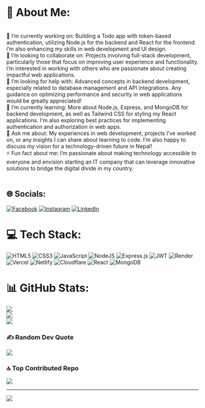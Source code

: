 # 💫 About Me:
<br>🔭 I’m currently working on: Building a Todo app with token-based authentication, utilizing Node.js for the backend and React for the frontend. I’m also enhancing my skills in web development and UI design.<br>👯 I’m looking to collaborate on: Projects involving full-stack development, particularly those that focus on improving user experience and functionality. I’m interested in working with others who are passionate about creating impactful web applications.<br>🤝 I’m looking for help with: Advanced concepts in backend development, especially related to database management and API integrations. Any guidance on optimizing performance and security in web applications would be greatly appreciated!<br>🌱 I’m currently learning: More about Node.js, Express, and MongoDB for backend development, as well as Tailwind CSS for styling my React applications. I'm also exploring best practices for implementing authentication and authorization in web apps.<br>💬 Ask me about: My experiences in web development, projects I’ve worked on, or any insights I can share about learning to code. I’m also happy to discuss my vision for a technology-driven future in Nepal!<br>⚡ Fun fact about me: I’m passionate about making technology accessible to everyone and envision starting an IT company that can leverage innovative solutions to bridge the digital divide in my country.<br><br>


## 🌐 Socials:
[![Facebook](https://img.shields.io/badge/Facebook-%231877F2.svg?logo=Facebook&logoColor=white)](https://facebook.com/https://www.facebook.com/profile.php?id=61551800115617) [![Instagram](https://img.shields.io/badge/Instagram-%23E4405F.svg?logo=Instagram&logoColor=white)](https://instagram.com/https://www.instagram.com/bishalmajhi_24/) [![LinkedIn](https://img.shields.io/badge/LinkedIn-%230077B5.svg?logo=linkedin&logoColor=white)](https://linkedin.com/in/https://www.linkedin.com/in/bishal-majhi-06a19a22b/) 

# 💻 Tech Stack:
![HTML5](https://img.shields.io/badge/html5-%23E34F26.svg?style=for-the-badge&logo=html5&logoColor=white) ![CSS3](https://img.shields.io/badge/css3-%231572B6.svg?style=for-the-badge&logo=css3&logoColor=white) ![JavaScript](https://img.shields.io/badge/javascript-%23323330.svg?style=for-the-badge&logo=javascript&logoColor=%23F7DF1E) ![NodeJS](https://img.shields.io/badge/node.js-6DA55F?style=for-the-badge&logo=node.js&logoColor=white) ![Express.js](https://img.shields.io/badge/express.js-%23404d59.svg?style=for-the-badge&logo=express&logoColor=%2361DAFB) ![JWT](https://img.shields.io/badge/JWT-black?style=for-the-badge&logo=JSON%20web%20tokens) ![Render](https://img.shields.io/badge/Render-%46E3B7.svg?style=for-the-badge&logo=render&logoColor=white) ![Vercel](https://img.shields.io/badge/vercel-%23000000.svg?style=for-the-badge&logo=vercel&logoColor=white) ![Netlify](https://img.shields.io/badge/netlify-%23000000.svg?style=for-the-badge&logo=netlify&logoColor=#00C7B7) ![Cloudflare](https://img.shields.io/badge/Cloudflare-F38020?style=for-the-badge&logo=Cloudflare&logoColor=white) ![React](https://img.shields.io/badge/react-%2320232a.svg?style=for-the-badge&logo=react&logoColor=%2361DAFB) ![MongoDB](https://img.shields.io/badge/MongoDB-%234ea94b.svg?style=for-the-badge&logo=mongodb&logoColor=white)
# 📊 GitHub Stats:
![](https://github-readme-stats.vercel.app/api?username=BishalKushwar&theme=dark&hide_border=false&include_all_commits=false&count_private=false)<br/>
![](https://github-readme-streak-stats.herokuapp.com/?user=BishalKushwar&theme=dark&hide_border=false)<br/>
![](https://github-readme-stats.vercel.app/api/top-langs/?username=BishalKushwar&theme=dark&hide_border=false&include_all_commits=false&count_private=false&layout=compact)

### ✍️ Random Dev Quote
![](https://quotes-github-readme.vercel.app/api?type=horizontal&theme=radical)

### 🔝 Top Contributed Repo
![](https://github-contributor-stats.vercel.app/api?username=BishalKushwar&limit=5&theme=dark&combine_all_yearly_contributions=true)

---
[![](https://visitcount.itsvg.in/api?id=BishalKushwar&icon=0&color=0)](https://visitcount.itsvg.in)

<!-- Proudly created with GPRM ( https://gprm.itsvg.in ) -->
